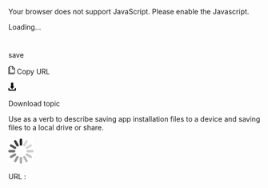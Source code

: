 Your browser does not support JavaScript. Please enable the Javascript.

Loading...

# 

save

![Copy URL](save_files/Copy.png)
Copy URL

![Download](save_files/Download.png)

Download topic

Use as a verb to describe saving app installation files to a device and saving files to a local drive or share. 

![In progress](save_files/activity-large.gif)

URL :
